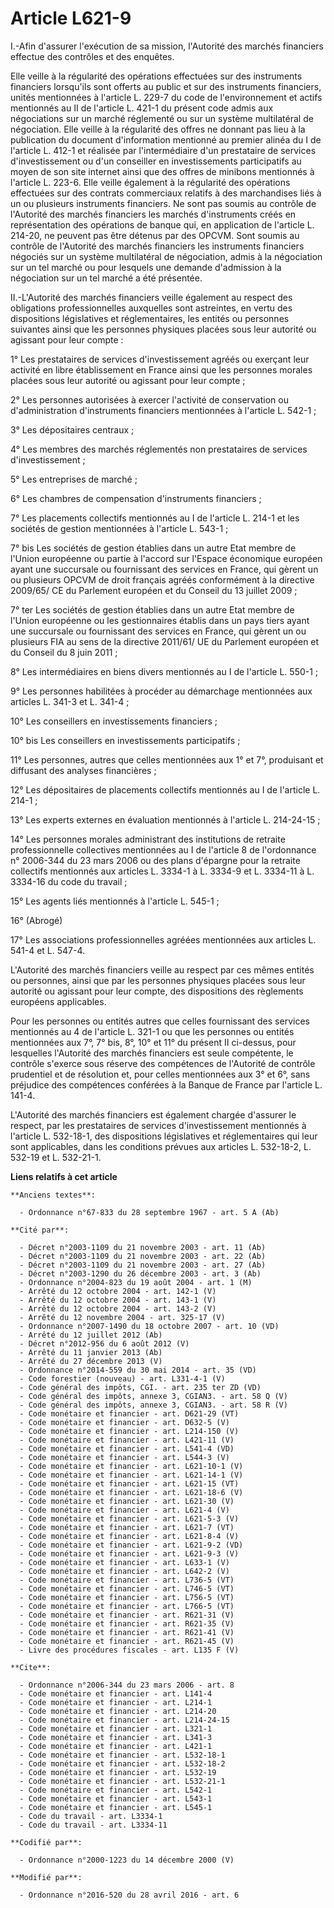 # Article L621-9

I.-Afin d'assurer l'exécution de sa mission, l'Autorité des marchés financiers effectue des contrôles et des enquêtes. 

Elle veille à la régularité des opérations effectuées sur des instruments financiers lorsqu'ils sont offerts au public et sur
des instruments financiers, unités mentionnées à l'article L. 229-7 du code de l'environnement  et actifs mentionnés au II de
l'article L. 421-1  du présent code admis aux négociations sur un marché réglementé ou sur un système multilatéral de
négociation. Elle veille à la régularité des offres ne donnant pas lieu à la publication du document d'information mentionné
au premier alinéa du I de l'article L. 412-1 et réalisée par l'intermédiaire d'un prestataire de services d'investissement ou
d'un conseiller en investissements participatifs au moyen de son site internet ainsi que des offres de minibons mentionnés à
l'article L. 223-6. Elle veille également à la régularité des opérations effectuées sur des contrats commerciaux relatifs à
des marchandises liés à un ou plusieurs instruments financiers. Ne sont pas soumis au contrôle de l'Autorité des marchés
financiers les marchés d'instruments créés en représentation des opérations de banque qui, en application de l'article L.
214-20, ne peuvent pas être détenus par des OPCVM. Sont soumis au contrôle de l'Autorité des marchés financiers les
instruments financiers négociés sur un système multilatéral de négociation, admis à la négociation sur un tel marché ou pour
lesquels une demande d'admission à la négociation sur un tel marché a été présentée. 

II.-L'Autorité des marchés financiers veille également au respect des obligations professionnelles auxquelles sont
astreintes, en vertu des dispositions législatives et réglementaires, les entités ou personnes suivantes ainsi que les
personnes physiques placées sous leur autorité ou agissant pour leur compte : 

1° Les prestataires de services d'investissement agréés ou exerçant leur activité en libre établissement en France ainsi que
les personnes morales placées sous leur autorité ou agissant pour leur compte ; 

2° Les personnes autorisées à exercer l'activité de conservation ou d'administration d'instruments financiers mentionnées à
l'article L. 542-1 ; 

3° Les dépositaires centraux ; 

4° Les membres des marchés réglementés non prestataires de services d'investissement ; 

5° Les entreprises de marché ; 

6° Les chambres de compensation d'instruments financiers ; 

7° Les placements collectifs mentionnés au I de l'article L. 214-1 et les sociétés de gestion mentionnées à l'article L.
543-1 ; 

7° bis Les sociétés de gestion établies dans un autre Etat membre de l'Union européenne ou partie à l'accord sur l'Espace
économique européen ayant une succursale ou fournissant des services en France, qui gèrent un ou plusieurs OPCVM de droit
français agréés conformément à la directive 2009/65/ CE du Parlement européen et du Conseil du 13 juillet 2009 ; 

7° ter Les sociétés de gestion établies dans un autre Etat membre de l'Union européenne ou les gestionnaires établis dans un
pays tiers ayant une succursale ou fournissant des services en France, qui gèrent un ou plusieurs FIA au sens de la directive
2011/61/ UE du Parlement européen et du Conseil du 8 juin 2011 ; 

8° Les intermédiaires en biens divers mentionnés au I de l'article L. 550-1 ; 

9° Les personnes habilitées à procéder au démarchage mentionnées aux articles L. 341-3 et L. 341-4 ; 

10° Les conseillers en investissements financiers ; 

10° bis Les conseillers en investissements participatifs ; 

11° Les personnes, autres que celles mentionnées aux 1° et 7°, produisant et diffusant des analyses financières ; 

12° Les dépositaires de placements collectifs mentionnés au I de l'article L. 214-1 ; 

13° Les experts externes en évaluation mentionnés à l'article L. 214-24-15 ; 

14° Les personnes morales administrant des institutions de retraite professionnelle collectives mentionnées au I de l'article
8 de l'ordonnance n° 2006-344 du 23 mars 2006 ou des plans d'épargne pour la retraite collectifs mentionnés aux articles L.
3334-1 à L. 3334-9 et L. 3334-11 à L. 3334-16 du code du travail ; 

15° Les agents liés mentionnés à l'article L. 545-1 ; 

16° (Abrogé) 

17° Les associations professionnelles agréées mentionnées aux articles L. 541-4 et L. 547-4. 

L'Autorité des marchés financiers veille au respect par ces mêmes entités ou personnes, ainsi que par les personnes physiques
placées sous leur autorité ou agissant pour leur compte, des dispositions des règlements européens applicables. 

Pour les personnes ou entités autres que celles fournissant des services mentionnés au 4 de l'article L. 321-1 ou que les
personnes ou entités mentionnées aux 7°, 7° bis, 8°, 10° et 11° du présent II ci-dessus, pour lesquelles l'Autorité des
marchés financiers est seule compétente, le contrôle s'exerce sous réserve des compétences de l'Autorité de contrôle
prudentiel et de résolution et, pour celles mentionnées aux 3° et 6°, sans préjudice des compétences conférées à la Banque de
France par l'article L. 141-4. 

L'Autorité des marchés financiers est également chargée d'assurer le respect, par les prestataires de services
d'investissement mentionnés à l'article L. 532-18-1, des dispositions législatives et réglementaires qui leur sont
applicables, dans les conditions prévues aux articles L. 532-18-2, L. 532-19 et L. 532-21-1.

**Liens relatifs à cet article**

	**Anciens textes**:

	  - Ordonnance n°67-833 du 28 septembre 1967 - art. 5 A (Ab)

	**Cité par**:

	  - Décret n°2003-1109 du 21 novembre 2003 - art. 11 (Ab)
	  - Décret n°2003-1109 du 21 novembre 2003 - art. 22 (Ab)
	  - Décret n°2003-1109 du 21 novembre 2003 - art. 27 (Ab)
	  - Décret n°2003-1290 du 26 décembre 2003 - art. 3 (Ab)
	  - Ordonnance n°2004-823 du 19 août 2004 - art. 1 (M)
	  - Arrêté du 12 octobre 2004 - art. 142-1 (V)
	  - Arrêté du 12 octobre 2004 - art. 143-1 (V)
	  - Arrêté du 12 octobre 2004 - art. 143-2 (V)
	  - Arrêté du 12 novembre 2004 - art. 325-17 (V)
	  - Ordonnance n°2007-1490 du 18 octobre 2007 - art. 10 (VD)
	  - Arrêté du 12 juillet 2012 (Ab)
	  - Décret n°2012-956 du 6 août 2012 (V)
	  - Arrêté du 11 janvier 2013 (Ab)
	  - Arrêté du 27 décembre 2013 (V)
	  - Ordonnance n°2014-559 du 30 mai 2014 - art. 35 (VD)
	  - Code forestier (nouveau) - art. L331-4-1 (V)
	  - Code général des impôts, CGI. - art. 235 ter ZD (VD)
	  - Code général des impôts, annexe 3, CGIAN3. - art. 58 Q (V)
	  - Code général des impôts, annexe 3, CGIAN3. - art. 58 R (V)
	  - Code monétaire et financier - art. D621-29 (VT)
	  - Code monétaire et financier - art. D632-5 (V)
	  - Code monétaire et financier - art. L214-150 (V)
	  - Code monétaire et financier - art. L421-11 (V)
	  - Code monétaire et financier - art. L541-4 (VD)
	  - Code monétaire et financier - art. L544-3 (V)
	  - Code monétaire et financier - art. L621-10-1 (V)
	  - Code monétaire et financier - art. L621-14-1 (V)
	  - Code monétaire et financier - art. L621-15 (VT)
	  - Code monétaire et financier - art. L621-18-6 (V)
	  - Code monétaire et financier - art. L621-30 (V)
	  - Code monétaire et financier - art. L621-4 (V)
	  - Code monétaire et financier - art. L621-5-3 (V)
	  - Code monétaire et financier - art. L621-7 (VT)
	  - Code monétaire et financier - art. L621-8-4 (V)
	  - Code monétaire et financier - art. L621-9-2 (VD)
	  - Code monétaire et financier - art. L621-9-3 (V)
	  - Code monétaire et financier - art. L633-1 (V)
	  - Code monétaire et financier - art. L642-2 (V)
	  - Code monétaire et financier - art. L736-5 (VT)
	  - Code monétaire et financier - art. L746-5 (VT)
	  - Code monétaire et financier - art. L756-5 (VT)
	  - Code monétaire et financier - art. L766-5 (VT)
	  - Code monétaire et financier - art. R621-31 (V)
	  - Code monétaire et financier - art. R621-35 (V)
	  - Code monétaire et financier - art. R621-41 (V)
	  - Code monétaire et financier - art. R621-45 (V)
	  - Livre des procédures fiscales - art. L135 F (V)

	**Cite**:

	  - Ordonnance n°2006-344 du 23 mars 2006 - art. 8
	  - Code monétaire et financier - art. L141-4
	  - Code monétaire et financier - art. L214-1
	  - Code monétaire et financier - art. L214-20
	  - Code monétaire et financier - art. L214-24-15
	  - Code monétaire et financier - art. L321-1
	  - Code monétaire et financier - art. L341-3
	  - Code monétaire et financier - art. L421-1
	  - Code monétaire et financier - art. L532-18-1
	  - Code monétaire et financier - art. L532-18-2
	  - Code monétaire et financier - art. L532-19
	  - Code monétaire et financier - art. L532-21-1
	  - Code monétaire et financier - art. L542-1
	  - Code monétaire et financier - art. L543-1
	  - Code monétaire et financier - art. L545-1
	  - Code du travail - art. L3334-1
	  - Code du travail - art. L3334-11

	**Codifié par**:

	  - Ordonnance n°2000-1223 du 14 décembre 2000 (V)

	**Modifié par**:

	  - Ordonnance n°2016-520 du 28 avril 2016 - art. 6
